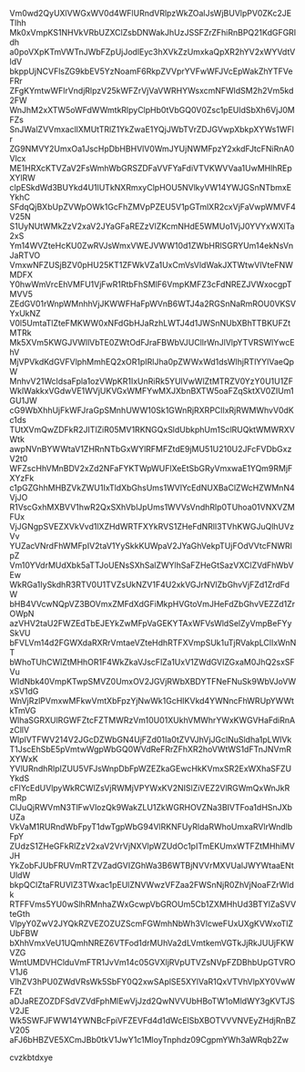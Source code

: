 Vm0wd2QyUXlVWGxWV0d4WFlURndVRlpzWkZOalJsWjBUVlpPV0ZKc2JETlhh
Mk0xVmpKS1NHVkVRbUZXClZsbDNWakJhUzJSSFZrZFhiRnBPQ21KdGFGRldh
a0poVXpKTmVWTnJWbFZpUjJodlEyc3hXVkZzUmxkaQpXR2hYV2xWYVdtVldV
bkppUjNCVFlsZG9kbEV5YzNoamF6RkpZVVprYVFwWFJVcEpWakZhYTFVeFRr
ZFgKYmtwWFlrVndjRlpzV25kWFZrVjVaVWRHYWsxcmNFWldSM2h2Vm5kd2FW
WnJhM2xXTW5oWFdWWmtkRlpyClpHb0tVbGQ0V0Zsc1pEUldSbXh6VjJ0MFZs
SnJWalZVVmxacllXMUtTRlZ1YkZwaE1YQjJWbTVrZDJGVwpXbkpXYWs1WFlr
ZG9NMVY2UmxOa1JscHpDbHBHVlV0WmJYUjNWMFpzY2xkdFJtcFNiRnA0Vlcx
ME1HRXcKTVZaV2FsWmhWbGRSZDFaVVFYaFdiVTVKWVVaa1UwMHlhREpXYlRW
clpESkdWd3BUYkd4U1lUTkNXRmxyClpHOU5NVlkyVW14YWJGSnNTbmxEYkhC
SFdqQjBXbUpZVWpOWk1GcFhZMVpPZEU5V1pGTmlXR2cxVjFaVwpWMVF4V25N
S1UyNUtWMkZzV2xaV2JYaGFaREZzVlZKcmNHdE5WMUo1VjJ0YVYxWXlTa2xS
Ym14WVZteHcKU0ZwRVJsWmxVWEJVWW10d1ZWbHRlSGRYUm14ekNsVnJaRTVO
VmxwNFZUSjBZV0pHU25KT1ZFWkVZa1UxCmVsVldWakJXTWtwVlVteFNWMDFX
Y0hwWmVrcEhVMFU1VjFwR1RtbFhSMlF6VmpKMFZ3cFdNREZJVWxocgpTMVV5
ZEdGV01rWnpWMnhhVjJKWWFHaFpWVnB6WTJ4a2RGSnNaRmROU0VKSVYxUkNZ
V0l5UmtaTlZteFMKWW0xNFdGbHJaRzhLWTJ4d1JWSnNUbXBhTTBKUFZtMTRk
Mk5XVm5KWGJVWllVbTE0ZWtOdFJraFBWbVJUCllrWnJlVlpYTVRSWlYwcEhV
MjVPVkdKdGVFVlphMmhEQ2xOR1pIRlJha0pZWWxWd1dsWlhjRTlYYlVaeQpW
MnhvV21WcldsaFpla1ozVWpKR1IxUnRiRk5YUlVwWlZtMTRZV0YzY0U1U1ZF
WklWakkxVGdwVE1WVjUKVGxWMFYwMXJXbnBXTW5oaFZqSktXV0ZIUm1GU1JW
cG9WbXhhUjFkWFJraGpSMnhUWW10Sk1GWnRjRXRPClIxRjRWMWhvV0dKc1ds
TUtXVmQwZDFkR2JITlZiR05MV1RKNGQxSldUbkphUm1SclRUQktWMWRXVWtk
awpNVnBYWWtaV1ZHRnNTbGxWYlRFMFZtdE9jMU51U210U2JFcFVDbGxzV2t0
WFZscHhVMnBDV2xZd2NFaFYKTWpWUFlXeEtSbGRyVmxwaE1YQm9RMjFXYzFk
c1pGZGhhMHBZVkZWU1IxTldXbGhsUms1WVlYcEdNUXBaClZWcHZWMnN4VjJO
R1VscGxhMXBVV1hwR2QxSXhVblJpUms1WVVsVndhRlp0TUhoa01VNXVZMFUx
VjJGNgpSVEZXVkVvd1lXZHdWRTFXYkRVS1ZHeFdNRll3TVhKWGJuQlhUVzVv
YUZacVNrdFhWMFpIV2taV1YySkkKUWpaV2JYaGhVekpTUjFOdVVtcFNWRlpZ
Vm10YVdrMUdXbk5aTTJoUENsSXhSalZWYlhSaFZHeGtSazVXClZVdFhWbVEw
WkRGa1IySkdhR3RTV0U1TVZsUkNZV1F4U2xkVGJrNVlZbGhvVjFZd1ZrdFdW
bHB4VVcwNQpVZ3BOVmxZMFdXdGFiMkpHVGtoVmJHeFdZbGhvVEZZd1ZrOWpN
azVHV2taU2FWZEdTbEJEYkZwMFpVaGEKYTAxWFVsWldSelZyVmpBeFYySkVU
bFVLVm14d2FGWXdaRXRrVmtaeVZteHdhRTFXVmpSUk1uTjRVakpLClIxWnNT
bWhoTUhCWlZtMHhOR1F4WkZkaVJscFlZa1UxV1ZWdGVIZGxaM0JhQ2sxSFVu
WldNbk40VmpKTwpSMVZ0UmxOV2JGVjRWbXBDYTFNeFNuSk9WbVJoVWxSV1dG
WnVjRzlPVmxwMFkwVmtXbFpzYjNwWk1GcHIKVkd4YWNncFhWRUpYWWtkTmVG
WlhaSGRXUlRGWFZtcFZTMWRzVm10U01XUkhVMWhrYWxKWGVHaFdiRnAzCllV
WlplVTFWV214V2JGcDZWbGN4UjFZd01Ia0tZVVJhVjJGclNuSldha1pLWlVk
T1JscEhSbE5pVmtwWgpWbGQ0WVdReFRrZFhXR2hoVWtWS1dFTnJNVmRXYWxK
YVlURndhRlpIZUU5VFJsWnpDbFpWZEZkaGEwcHkKVmxSR2ExWXhaSFZUYkdS
cFlYcEdUVlpyWkRCWlZsVjRWMjVPYWxKV2NISlZiVEZ2VlRGWmQxWnJkRmRp
ClJuQjRWVmN3TlFwVlozQk9WakZLU1ZkWGRHOVZNa3BIVTFoa1dHSnJXbUZa
VkVaM1RURndWbFpyT1dwTgpWbG94VlRKNFUyRldaRWhoUmxaRVlrWndlbFpY
ZUdzS1ZHeGFkRlZzV2xaV2VrVjNXVlpWZUdOc1pITmEKUmxWTFZtMHhiMVJH
YkZobFJUbFRUVmRTZVZadGVIZGhWa3B6WTBjNVVrMXVUalJWYWtaaENtUldW
bkpQClZtaFRUVlZ3TWxac1pEUlZNVWwzVFZaa2FWSnNjR0ZhVjNoaFZrWldk
RTFFVms5YU0wSlhRMnhaZWxGcwpVbGROUm5Cb1ZXMHhUd3BTYlZaSVVteGth
VlpyY0ZwV2JYQkRZVEZOZUZScmFGWmhNbWh3VlcweFUxUXgKVWxoTlZUbFBW
bXhhVmxVeU1UQmhNREZ6VTFod1drMUhVa2dLVmtkemVGTkJjRkJUUjFKWVZG
WmtUMDVHClduVmFTR1JvVm14c05GVXljRVpUTVZsNVpFZDBhbUpGTVROV1J6
VlhZV3hPU0ZWdVRsWk5SbFY0Q2xwSAplSE5XYlVaR1QxVTVhVlpXY0VwWFZt
aDJaREZOZDFSdVZVdFphMlEwVjJzd2QwNVVUbHBoTW1oMldWY3gKVTJSV2JE
Wk5SWFJFWW14YWNBcFpiVFZEVFd4d1dWcElSbXBOTVVVNVEyZHdjRnBZV205
aFJ6bHBZVE5XCmJBb0tkV1JwY1c1MloyTnphdz09CgpmYWh3aWRqb2Zw

cvzkbtdxye